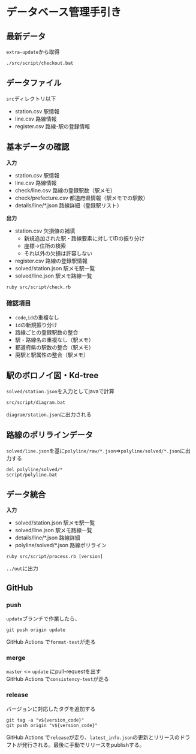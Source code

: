 # データベース管理手引き

## 最新データ

`extra-update`から取得

```
./src/script/checkout.bat
```

## データファイル
`src`ディレクトリ以下

- station.csv 駅情報
- line.csv 路線情報 
- register.csv 路線-駅の登録情報


## 基本データの確認

**入力**
- station.csv 駅情報
- line.csv 路線情報
- check/line.csv 路線の登録駅数（駅メモ）
- check/prefecture.csv 都道府県情報（駅メモでの駅数）
- details/line/*.json 路線詳細（登録駅リスト）

**出力**
- station.csv 欠損値の補填  
    - 新規追加された駅・路線要素に対してIDの振り分け
    - 座標->住所の検索
    - それ以外の欠損は許容しない
- register.csv 路線の登録駅情報
- solved/station.json 駅メモ駅一覧
- solved/line.json 駅メモ路線一覧

```
ruby src/script/check.rb
```

### 確認項目
- `code`,`id`の重複なし
- `id`の新規振り分け
- 路線ごとの登録駅数の整合
- 駅・路線名の重複なし（駅メモ）
- 都道府県の駅数の整合（駅メモ）
- 廃駅と駅属性の整合（駅メモ）



## 駅のボロノイ図・Kd-tree

`solved/station.json`を入力としてjavaで計算  

```
src/script/diagram.bat
```

`diagram/station.json`に出力される

## 路線のポリラインデータ

`solved/line.json`を基に`polyline/raw/*.json`=>`polyline/solved/*.json`に出力する

```
del polyline/solved/*
script/polyline.bat
```

## データ統合


**入力**
- solved/station.json 駅メモ駅一覧
- solved/line.json 駅メモ路線一覧
- details/line/*.json 路線詳細
- polyline/solved/*.json 路線ポリライン
```
ruby src/script/process.rb [version]
```

`../out`に出力

## GitHub

### push

`update`ブランチで作業したら、

```
git push origin update
```

GitHub Actions で`format-test`が走る

### merge

`master` <= `update` にpull-requestを出す  
GitHub Actions で`consistency-test`が走る

### release

バージョンに対応したタグを追加する
```
git tag -a "v${version_code}"
git push origin "v${version_code}"
```

GitHub Actions で`release`が走り、`latest_info.json`の更新とリリースのドラフトが発行される。最後に手動でリリースをpublishする。